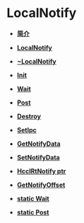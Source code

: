 # LocalNotify<a name="ZH-CN_TOPIC_0000001994467440"></a>

-   **[简介](简介-8.md)**  

-   **[LocalNotify](LocalNotify-9.md)**  

-   **[\~LocalNotify](LocalNotify-10.md)**  

-   **[Init](Init-11.md)**  

-   **[Wait](Wait.md)**  

-   **[Post](Post.md)**  

-   **[Destroy](Destroy.md)**  

-   **[SetIpc](SetIpc.md)**  

-   **[GetNotifyData](GetNotifyData.md)**  

-   **[SetNotifyData](SetNotifyData.md)**  

-   **[HcclRtNotify ptr](HcclRtNotify-ptr.md)**  

-   **[GetNotifyOffset](GetNotifyOffset.md)**  

-   **[static Wait](static-Wait.md)**  

-   **[static Post](static-Post.md)**  

